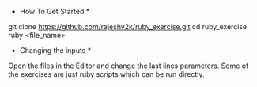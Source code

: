 <!-- =========================== -->
<!-- = Developed By Rajesh Veedhi= -->
<!-- = veedhirajesh@gmail.com= -->
<!-- =========================== -->
<!-- =========================== -->

* How To Get Started *

git clone https://github.com/rajeshv2k/ruby_exercise.git
cd ruby_exercise
ruby <file_name>


* Changing the inputs *

Open the files in the Editor and change the last lines parameters.
Some of the exercises are just ruby scripts which can be run directly.